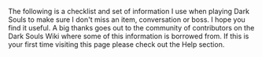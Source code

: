 The following is a checklist and set of information I use when playing Dark Souls to make sure I don't miss an item, conversation or boss. I hope you find it useful. A big thanks goes out to the community of contributors on the Dark Souls Wiki where some of this information is borrowed from. If this is your first time visiting this page please check out the Help section. 
